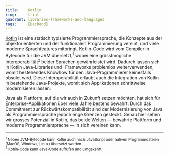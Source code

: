 ```yaml
---
title:    Kotlin  
ring:     trial  
quadrant: libraries-frameworks-and-languages
tags:     [Backend]
---
```


[Kotlin][kotlin] ist eine statisch typisierte Programmiersprache, die Konzepte aus der objektorientierten und der
funktionalen Programmierung vereint, und viele moderne Sprachfeatures mitbringt. Kotlin-Code wird vom Compiler in
Bytecode für die JVM übersetzt,<sup>1</sup> wobei eine grösstmögliche Interoperabilität<sup>2</sup> beider Sprachen
gewährleistet wird. Dadurch lassen sich in Kotlin Java-Libraries und -Frameworks problemlos weiterverwenden, womit
bestehendes Knowhow für den Java-Programmierer keinesfalls obsolet wird. Diese Interoperabilität erlaubt auch die
Integration von Kotlin in bestehende Java-Projekte, womit sich Applikationen schrittweise modernisieren lassen.

Java als Plattform, auf die wir auch in Zukunft setzen möchten, hat sich für Enterprise-Applikationen über viele Jahre
bestens bewährt. Durch das Commitment zur Rückwärtskompatibilität sind der Modernisierung von Java als
Programmiersprache jedoch enge Grenzen gesteckt. Genau hier sehen wir grosses Potenzial in Kotlin, das beide Welten
— bewährte Plattform und moderne Programmiersprache — in sich vereinen kann.

___
<small><sup>1</sup> Neben JVM-Bytecode kann Kotlin auch nach JavaScript oder nativen Programmdateien (MacOS, Windows,
Linux) übersetzt werden.</small><br>
<small><sup>2</sup> Kotlin-Code kann Java-Code aufrufen und umgekehrt.</small>

[kotlin]: https://kotlinlang.org

